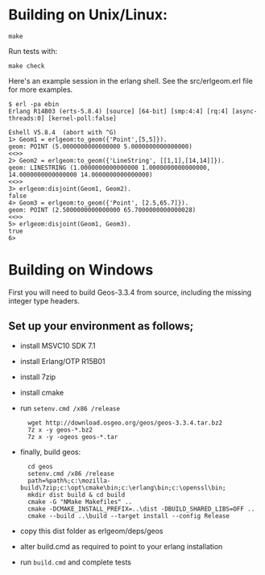 # Building on Unix/Linux:

    make

Run tests with:

    make check

Here's an example session in the erlang shell. See the src/erlgeom.erl file for
more examples.

    $ erl -pa ebin
    Erlang R14B03 (erts-5.8.4) [source] [64-bit] [smp:4:4] [rq:4] [async-threads:0] [kernel-poll:false]

    Eshell V5.8.4  (abort with ^G)
    1> Geom1 = erlgeom:to_geom({'Point',[5,5]}).
    geom: POINT (5.0000000000000000 5.0000000000000000)
    <<>>
    2> Geom2 = erlgeom:to_geom({'LineString', [[1,1],[14,14]]}).
    geom: LINESTRING (1.0000000000000000 1.0000000000000000, 14.0000000000000000 14.0000000000000000)
    <<>>
    3> erlgeom:disjoint(Geom1, Geom2).
    false
    4> Geom3 = erlgeom:to_geom({'Point', [2.5,65.7]}).
    geom: POINT (2.5000000000000000 65.7000000000000028)
    <<>>
    5> erlgeom:disjoint(Geom1, Geom3).
    true
    6>

# Building on Windows

First you will need to build Geos-3.3.4 from source, including the missing
integer type headers.

## Set up your environment as follows;

- install MSVC10 SDK 7.1
- install Erlang/OTP R15B01
- install 7zip
- install cmake
- run `setenv.cmd /x86 /release`

        wget http://download.osgeo.org/geos/geos-3.3.4.tar.bz2
        7z x -y geos-*.bz2
        7z x -y -ogeos geos-*.tar

- finally, build geos:

        cd geos
        setenv.cmd /x86 /release
        path=%path%;c:\mozilla-build\7zip;c:\opt\cmake\bin;c:\erlang\bin;c:\openssl\bin;
        mkdir dist build & cd build
        cmake -G "NMake Makefiles" ..
        cmake -DCMAKE_INSTALL_PREFIX=..\dist -DBUILD_SHARED_LIBS=OFF ..
        cmake --build ..\build --target install --config Release

- copy this dist folder as erlgeom/deps/geos
- alter build.cmd as required to point to your erlang installation
- run `build.cmd` and complete tests
